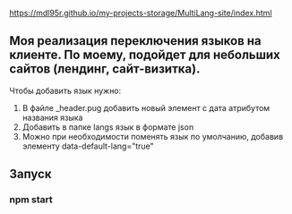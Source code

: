 https://mdl95r.github.io/my-projects-storage/MultiLang-site/index.html

## Моя реализация переключения языков на клиенте. По моему, подойдет для небольших сайтов (лендинг, сайт-визитка).

Чтобы добавить язык нужно:
1) В файле _header.pug добавить новый элемент с дата атрибутом названия языка
2) Добавить в папке langs язык в формате json
3) Можно при необходимости поменять язык по умолчанию, добавив элементу data-default-lang="true"
##  Запуск

### npm start
